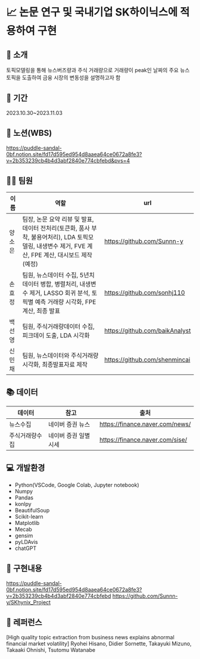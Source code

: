 # 📈 논문 연구 및 국내기업 SK하이닉스에 적용하여 구현

## 📍 소개

토픽모델링을 통해 뉴스버즈량과 주식 거래량으로 거래량이 peak인 날짜의 주요 뉴스 토픽을 도출하여 금융 시장의 변동성을 설명하고자 함

## 📆 기간

2023.10.30~2023.11.03

## 📝 노션(WBS)

https://puddle-sandal-0bf.notion.site/fd17d595ed954d8aaea64ce0672a8fe3?v=2b353239cb4b4d3abf2840e774cbfebd&pvs=4 
 
## 👩‍💻 팀원

| 이름   | 역할                                         | url                          |
| ------ | -------------------------------------------- | ----------------------------- |
| 양소은 | 팀장, 논문 요약 리뷰 및 발표, 데이터 전처리(토큰화, 품사 부착, 불용어처리), LDA 토픽모델링, 내생변수 제거, FVE 계산, FPE 계산, 대시보드 제작(예정)           | https://github.com/Sunnn-y |
| 손효정 | 팀원, 뉴스데이터 수집, 5년치 데이터 병합, 병렬처리, 내생변수 제거, LASSO 회귀 분석, 토픽별 예측 거래량 시각화, FPE 계산, 최종 발표             | https://github.com/sonhj110 |
| 백선영 | 팀원, 주식거래량데이터 수집, 피크데이 도출, LDA 시각화  | https://github.com/baikAnalyst |
| 신민채 | 팀원, 뉴스데이터와 주식거래량 시각화, 최종발표자료 제작       | https://github.com/shenmincai |

## 📚 데이터
| 데이터   | 참고                                     | 출처                          |
| ------ | -------------------------------------------- | ----------------------------- |
| 뉴스수집 | 네이버 증권 뉴스      | https://finance.naver.com/news/ |
| 주식거래량수집 | 네이버 증권 일별시세   | https://finance.naver.com/sise/ |


## 💻 개발환경

- Python(VSCode, Google Colab, Jupyter notebook)
- Numpy
- Pandas
- konlpy
- BeautifulSoup
- Scikit-learn
- Matplotlib
- Mecab
- gensim
- pyLDAvis
- chatGPT

## 📝 구현내용

https://puddle-sandal-0bf.notion.site/fd17d595ed954d8aaea64ce0672a8fe3?v=2b353239cb4b4d3abf2840e774cbfebd
https://github.com/Sunnn-y/SKhynix_Project

## 📃 레퍼런스

[High quality topic extraction from business news explains abnormal financial market volatility]
Ryohei Hisano, Didier Sornette, Takayuki Mizuno, Takaaki Ohnishi, Tsutomu Watanabe




